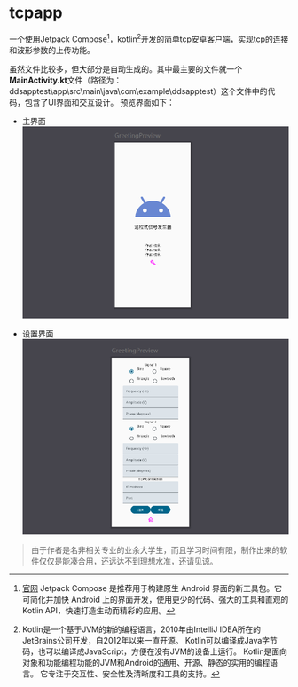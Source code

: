 # tcpapp

一个使用Jetpack Compose[^1]，kotlin[^2]开发的简单tcp安卓客户端，实现tcp的连接和波形参数的上传功能。

虽然文件比较多，但大部分是自动生成的。其中最主要的文件就一个**MainActivity.kt**文件（路径为：ddsapptest\app\src\main\java\com\example\ddsapptest）这个文件中的代码，包含了UI界面和交互设计。
预览界面如下：

- 主界面
![Alt text](image-2.png)

- 设置界面
![Alt text](image-1.png)

>由于作者是名非相关专业的业余大学生，而且学习时间有限，制作出来的软件仅仅是能凑合用，还远达不到理想水准，还请见谅。

[^1]: [官网](https://developer.android.google.cn/jetpack/compose?hl=zh-cn)
Jetpack Compose 是推荐用于构建原生 Android 界面的新工具包。它可简化并加快 Android 上的界面开发，使用更少的代码、强大的工具和直观的 Kotlin API，快速打造生动而精彩的应用。
[^2]:Kotlin是一个基于JVM的新的编程语言，2010年由IntelliJ IDEA所在的JetBrains公司开发，自2012年以来一直开源。 Kotlin可以编译成Java字节码，也可以编译成JavaScript，方便在没有JVM的设备上运行。 Kotlin是面向对象和功能编程功能的JVM和Android的通用、开源、静态的实用的编程语言。 它专注于交互性、安全性及清晰度和工具的支持。
